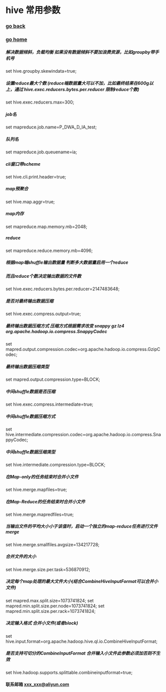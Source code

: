# hive 常用参数
### [go back](/x2q/hive/hive)      
### [go home](/x2q)      
 
##### 解决数据倾斜，负载均衡      如果没有数据倾斜不要加浪费资源，比如groupby带手机号
set hive.groupby.skewindata=true;
##### 设置reduce最大个数 (reduce端数据量大可以不加，比如最终结果在600g以上，通过 hive.exec.reducers.bytes.per.reducer 限制reduce个数)
set hive.exec.reducers.max=300;
##### job名
set mapreduce.job.name=P_DWA_D_IA_test;
##### 队列名
set mapreduce.job.queuename=ia;
##### cli窗口带scheme
set hive.cli.print.header=true; 
##### map预聚合  
set hive.map.aggr=true;
##### map内存
set mapreduce.map.memory.mb=2048;
##### reduce
set mapreduce.reduce.memory.mb=4096;
##### 根据map端shuffle输出数据量  判断多大数据量启用一个reduce
##### 而且reduce个数决定输出数据的文件数
set hive.exec.reducers.bytes.per.reducer=2147483648;
##### 是否对最终输出数据压缩
set hive.exec.compress.output=true;
##### 最终输出数据压缩方式    压缩方式根据需求改变    snappy  gz lz4        org.apache.hadoop.io.compress.SnappyCodec
set mapred.output.compression.codec=org.apache.hadoop.io.compress.GzipCodec;
##### 最终输出数据压缩类型
set mapred.output.compression.type=BLOCK;
##### 中间shuffle数据是否压缩
set hive.exec.compress.intermediate=true;
##### 中间shuffle数据压缩方式
set hive.intermediate.compression.codec=org.apache.hadoop.io.compress.SnappyCodec;
##### 中间shuffle数据压缩类型
set hive.intermediate.compression.type=BLOCK;
##### 在Map-only的任务结束时合并小文件
set hive.merge.mapfiles=true;
##### 在Map-Reduce的任务结束时合并小文件
set hive.merge.mapredfiles=true;
##### 当输出文件的平均大小小于该值时，启动一个独立的map-reduce任务进行文件merge
set hive.merge.smallfiles.avgsize=134217728;
##### 合并文件的大小
set hive.merge.size.per.task=536870912;
##### 决定每个map处理的最大文件大小(结合CombineHiveInputFormat可以合并小文件)
set mapred.max.split.size=1073741824;
set mapred.min.split.size.per.node=1073741824;
set mapred.min.split.size.per.rack=1073741824;
##### 决定输入格式    合并小文件(或者block)
set hive.input.format=org.apache.hadoop.hive.ql.io.CombineHiveInputFormat;
##### 是否支持可切分的CombineInputFormat 合并输入小文件此参数必须加否则不生效
set hive.hadoop.supports.splittable.combineinputformat=true;







#### 联系邮箱 xxx_xxx@aliyun.com

